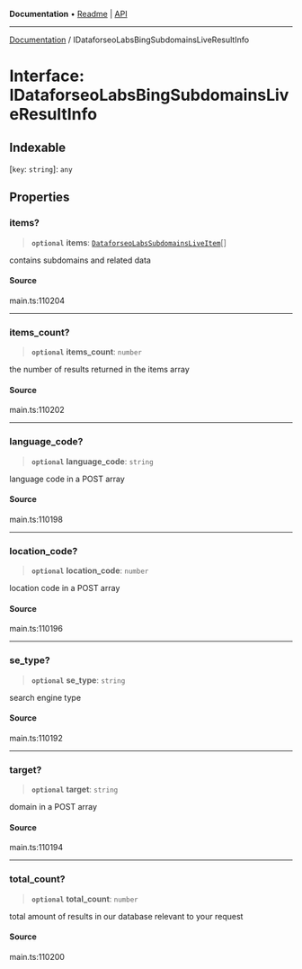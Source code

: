 **Documentation** • [Readme](../README.md) \| [API](../globals.md)

***

[Documentation](../README.md) / IDataforseoLabsBingSubdomainsLiveResultInfo

# Interface: IDataforseoLabsBingSubdomainsLiveResultInfo

## Indexable

 \[`key`: `string`\]: `any`

## Properties

### items?

> **`optional`** **items**: [`DataforseoLabsSubdomainsLiveItem`](../classes/DataforseoLabsSubdomainsLiveItem.md)[]

contains subdomains and related data

#### Source

main.ts:110204

***

### items\_count?

> **`optional`** **items\_count**: `number`

the number of results returned in the items array

#### Source

main.ts:110202

***

### language\_code?

> **`optional`** **language\_code**: `string`

language code in a POST array

#### Source

main.ts:110198

***

### location\_code?

> **`optional`** **location\_code**: `number`

location code in a POST array

#### Source

main.ts:110196

***

### se\_type?

> **`optional`** **se\_type**: `string`

search engine type

#### Source

main.ts:110192

***

### target?

> **`optional`** **target**: `string`

domain in a POST array

#### Source

main.ts:110194

***

### total\_count?

> **`optional`** **total\_count**: `number`

total amount of results in our database relevant to your request

#### Source

main.ts:110200
